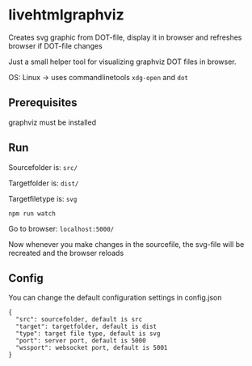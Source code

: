 # livehtmlgraphviz
Creates svg graphic from DOT-file, display it in browser and refreshes browser if DOT-file changes

Just a small helper tool for visualizing graphviz DOT files in browser.

OS: Linux -> uses commandlinetools `xdg-open` and `dot`

## Prerequisites
graphviz must be installed

## Run

Sourcefolder is: `src/`

Targetfolder is: `dist/`

Targetfiletype is: `svg`

```
npm run watch
```

Go to browser: `localhost:5000/` 

Now whenever you make changes in the sourcefile, the svg-file will be recreated and the browser reloads

## Config
You can change the default configuration settings in config.json
```
{
  "src": sourcefolder, default is src
  "target": targetfolder, default is dist
  "type": target file type, default is svg
  "port": server port, default is 5000
  "wssport": websocket port, default is 5001
}
```
